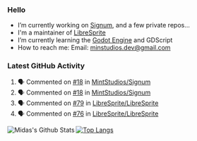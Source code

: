 ### Hello

- I’m currently working on [Signum](https://github.com/MintStudios/Signum), and a few private repos...
- I'm a maintainer of [LibreSprite](https://github.com/LibreSprite/LibreSprite)
- I’m currently learning the [Godot Engine](https://godotengine.org/) and GDScript
- How to reach me: Email: minstudios.dev@gmail.com

### Latest GitHub Activity
<!--START_SECTION:activity-->

1. 🗣 Commented on [#18](https://github.com//MintStudios/Signum/issues/18) in [MintStudios/Signum](https://github.com//MintStudios/Signum)
2. 🗣 Commented on [#18](https://github.com//MintStudios/Signum/issues/18) in [MintStudios/Signum](https://github.com//MintStudios/Signum)
3. 🗣 Commented on [#79](https://github.com//LibreSprite/LibreSprite/issues/79) in [LibreSprite/LibreSprite](https://github.com//LibreSprite/LibreSprite)
4. 🗣 Commented on [#76](https://github.com//LibreSprite/LibreSprite/issues/76) in [LibreSprite/LibreSprite](https://github.com//LibreSprite/LibreSprite)
<!--END_SECTION:activity-->

<img align="left" alt="Midas's Github Stats" src="https://github-readme-stats.vercel.app/api?username=MintStudios&show_icons=true&hide_border=true&count_private=true&theme=radical" />

[![Top Langs](https://github-readme-stats.vercel.app/api/top-langs/?username=MintStudios&hide_border=true&count_private=true&theme=radical)](https://github.com/anuraghazra/github-readme-stats)
